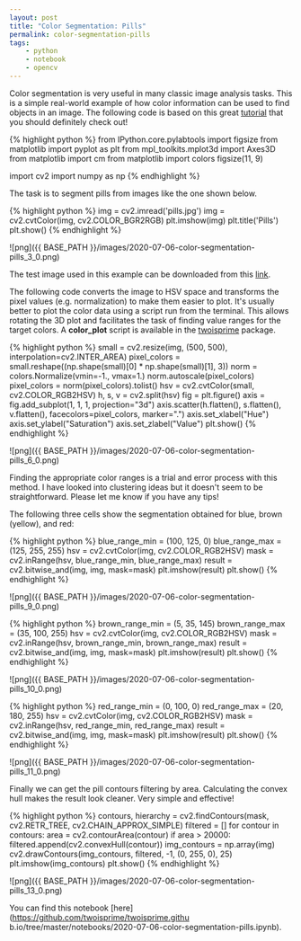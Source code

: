 ```yaml
---
layout: post
title: "Color Segmentation: Pills"
permalink: color-segmentation-pills
tags:
    - python
    - notebook
    - opencv
--- 
```

Color segmentation is very useful in many classic image analysis tasks. This is
a simple real-world example of how color information can be used to find objects
in an image. The following code is based on this great
[tutorial](https://realpython.com/python-opencv-color-spaces/) that you should
definitely check out! 


{% highlight python %}
from IPython.core.pylabtools import figsize
from matplotlib import pyplot as plt
from mpl_toolkits.mplot3d import Axes3D
from matplotlib import cm
from matplotlib import colors
figsize(11, 9)

import cv2
import numpy as np
{% endhighlight %}
 
The task is to segment pills from images like the one shown below. 


{% highlight python %}
img = cv2.imread('pills.jpg')
img = cv2.cvtColor(img, cv2.COLOR_BGR2RGB)
plt.imshow(img)
plt.title('Pills')
plt.show()
{% endhighlight %}

 
![png]({{ BASE_PATH }}/images/2020-07-06-color-segmentation-pills_3_0.png) 

 
The test image used in this example can be downloaded from this
[link](/images/pills.jpg). 
 
The following code converts the image to HSV space and transforms the pixel
values (e.g. normalization) to make them easier to plot. It's usually better to
plot the color data using a script run from the terminal. This allows rotating
the 3D plot and facilitates the task of finding value ranges for the target
colors. A **color_plot** script is available in the
[twoisprime](https://github.com/twoisprime/twoisprime) package. 


{% highlight python %}
small = cv2.resize(img, (500, 500), interpolation=cv2.INTER_AREA)
pixel_colors = small.reshape((np.shape(small)[0] * np.shape(small)[1], 3))
norm = colors.Normalize(vmin=-1., vmax=1.)
norm.autoscale(pixel_colors)
pixel_colors = norm(pixel_colors).tolist()
hsv = cv2.cvtColor(small, cv2.COLOR_RGB2HSV)
h, s, v = cv2.split(hsv)
fig = plt.figure()
axis = fig.add_subplot(1, 1, 1, projection="3d")
axis.scatter(h.flatten(), s.flatten(), v.flatten(), facecolors=pixel_colors, marker=".")
axis.set_xlabel("Hue")
axis.set_ylabel("Saturation")
axis.set_zlabel("Value")
plt.show()
{% endhighlight %}

 
![png]({{ BASE_PATH }}/images/2020-07-06-color-segmentation-pills_6_0.png) 

 
Finding the appropriate color ranges is a trial and error process with this
method. I have looked into clustering ideas but it doesn't seem to be
straightforward. Please let me know if you have any tips! 
 
The following three cells show the segmentation obtained for blue, brown
(yellow), and red: 


{% highlight python %}
blue_range_min = (100, 125, 0)
blue_range_max = (125, 255, 255)
hsv = cv2.cvtColor(img, cv2.COLOR_RGB2HSV)
mask = cv2.inRange(hsv, blue_range_min, blue_range_max)
result = cv2.bitwise_and(img, img, mask=mask)
plt.imshow(result)
plt.show()
{% endhighlight %}

 
![png]({{ BASE_PATH }}/images/2020-07-06-color-segmentation-pills_9_0.png) 



{% highlight python %}
brown_range_min = (5, 35, 145)
brown_range_max = (35, 100, 255)
hsv = cv2.cvtColor(img, cv2.COLOR_RGB2HSV)
mask = cv2.inRange(hsv, brown_range_min, brown_range_max)
result = cv2.bitwise_and(img, img, mask=mask)
plt.imshow(result)
plt.show()
{% endhighlight %}

 
![png]({{ BASE_PATH }}/images/2020-07-06-color-segmentation-pills_10_0.png) 



{% highlight python %}
red_range_min = (0, 100, 0)
red_range_max = (20, 180, 255)
hsv = cv2.cvtColor(img, cv2.COLOR_RGB2HSV)
mask = cv2.inRange(hsv, red_range_min, red_range_max)
result = cv2.bitwise_and(img, img, mask=mask)
plt.imshow(result)
plt.show()
{% endhighlight %}

 
![png]({{ BASE_PATH }}/images/2020-07-06-color-segmentation-pills_11_0.png) 

 
Finally we can get the pill contours filtering by area. Calculating the convex
hull makes the result look cleaner. Very simple and effective! 


{% highlight python %}
contours, hierarchy = cv2.findContours(mask, cv2.RETR_TREE, cv2.CHAIN_APPROX_SIMPLE)
filtered = []
for contour in contours:
    area = cv2.contourArea(contour)
    if area > 20000:        
        filtered.append(cv2.convexHull(contour))
img_contours = np.array(img)
cv2.drawContours(img_contours, filtered, -1, (0, 255, 0), 25)
plt.imshow(img_contours)
plt.show()
{% endhighlight %}

 
![png]({{ BASE_PATH }}/images/2020-07-06-color-segmentation-pills_13_0.png) 

 
You can find this notebook [here](https://github.com/twoisprime/twoisprime.githu
b.io/tree/master/notebooks/2020-07-06-color-segmentation-pills.ipynb). 
